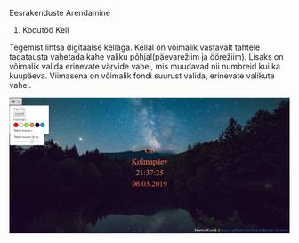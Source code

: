 Eesrakenduste Arendamine

1. Kodutöö Kell

Tegemist lihtsa digitaalse kellaga. Kellal on võimalik vastavalt tahtele tagatausta vahetada kahe valiku põhjal(päevarežiim ja öörežiim). Lisaks on võimalik valida erinevate värvide vahel, mis muudavad nii numbreid kui ka kuupäeva. Viimasena on võimalik fondi suurust valida, erinevate valikute vahel.

![Screenshot](KellOo.png)
